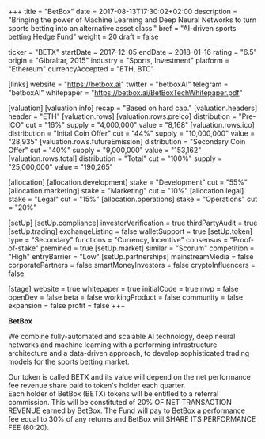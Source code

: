 +++
title = "BetBox"
date = 2017-08-13T17:30:02+02:00
description = "Bringing the power of Machine Learning and Deep Neural Networks to turn sports betting into an alternative asset class."
bref = "AI-driven sports betting Hedge Fund"
weight = 20
draft = false

ticker = "BETX"
startDate = 2017-12-05
endDate = 2018-01-16
rating = "6.5"
origin = "Gibraltar, 2015"
industry = "Sports, Investment"
platform = "Ethereum"
currencyAccepted = "ETH, BTC"

[links]
  website = "https://betbox.ai"
  twitter = "betboxAI"
  telegram = "betboxAI"
  whitepaper = "https://betbox.ai/BetBoxTechWhitepaper.pdf"

[valuation]
  [valuation.info]
    recap = "Based on hard cap."
  [valuation.headers]
    header = "ETH"
  [valuation.rows]
    [valuation.rows.preIco]
      distribution = "Pre-ICO"
      cut = "16%"
      supply = "4,000,000"
      value = "8,168"
    [valuation.rows.ico]
      distribution = "Inital Coin Offer"
      cut = "44%"
      supply = "10,000,000"
      value = "28,935"
    [valuation.rows.futureEmission]
      distribution = "Secondary Coin Offer"
      cut = "40%"
      supply = "9,000,000"
      value = "153,162"
    [valuation.rows.total]
      distribution = "Total"
      cut = "100%"
      supply = "25,000,000"
      value = "190,265"

[allocation]
  [allocation.development]
    stake = "Development"
    cut = "55%"
  [allocation.marketing]
    stake = "Marketing"
    cut = "10%"
  [allocation.legal]
    stake = "Legal"
    cut = "15%"
  [allocation.operations]
    stake = "Operations"
    cut = "20%"


[setUp]
  [setUp.compliance]
    investorVerification = true
    thirdPartyAudit = true
  [setUp.trading]
    exchangeListing = false
    walletSupport = true
  [setUp.token]
    type = "Secondary"
    functions = "Currency, Incentive"
    consensus = "Proof-of-stake"
    premined = true
  [setUp.market]
    similar = "Scorum"
    competition = "High"
    entryBarrier = "Low"
  [setUp.partnerships]
    mainstreamMedia = false
    corporatePartners = false
    smartMoneyInvestors = false
    cryptoInfluencers = false

[stage]
  website = true
  whitepaper = true
  initialCode = true
  mvp = false
  openDev = false
  beta = false
  workingProduct = false
  community = false
  expansion = false
  profit = false
+++

**BetBox**

We combine fully-automated and scalable AI technology, deep neural networks and machine learning with a performing infrastructure architecture and a data-driven approach, to develop sophisticated trading models for the sports betting market. 

Our token is called BETX and its value will depend on the net performance fee revenue share paid to token's holder each quarter.  
Each holder of BetBox (BETX) tokens will be entitled to a referral commission.  This will be constituted of 20% OF NET TRANSACTION REVENUE earned by BetBox. The Fund will pay to BetBox a performance fee equal to 30% of any returns and BetBox will SHARE ITS PERFORMANCE FEE (80:20).
